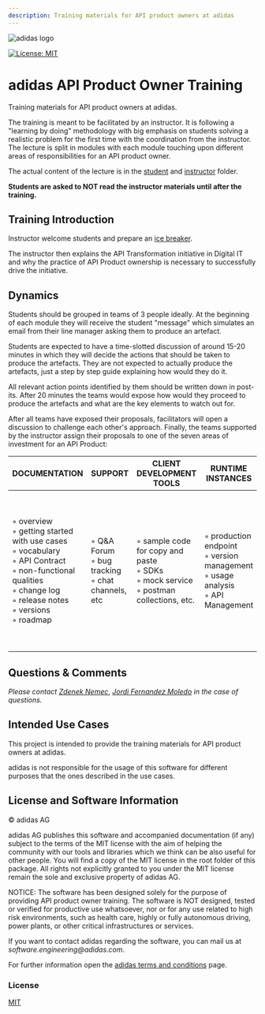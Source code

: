 ```yaml
---
description: Training materials for API product owners at adidas
---
```


![adidas logo](https://adidas-group.gitbooks.io/api-guidelines/content/assets/adidas-logo.svg)

[![License: MIT](https://img.shields.io/badge/License-MIT-yellow.svg)](https://opensource.org/licenses/MIT)

# adidas API Product Owner Training

Training materials for API product owners at adidas.

The training is meant to be facilitated by an instructor. It is following a "learning by doing" methodology with big emphasis on students solving a realistic problem for the first time with the coordination from the instructor. The lecture is split in modules with each module touching upon different areas of responsibilities for an API product owner.

The actual content of the lecture is in the [student](/student) and [instructor](/instructor) folder. 

**Students are asked to NOT read the instructor materials until after the training.**


## Training Introduction

Instructor welcome students and prepare an [ice breaker](https://www.snacknation.com/blog/boost-productivity-meetings-icebreakers-games).

The instructor then explains the API Transformation initiative in Digital IT and why the practice of API Product ownership is necessary to successfully drive the initiative.

## Dynamics

Students should be grouped in teams of 3 people ideally. At the beginning of each module they will receive the student "message" which simulates an email from their line manager asking them to produce an artefact.

Students are expected to have a time-slotted discussion of around 15-20 minutes in which they will decide the actions that should be taken to produce the artefacts. They are not expected to actually produce the artefacts, just a step by step guide explaining how would they do it.

All relevant action points identified by them should be written down in post-its. After 20 minutes the teams would expose how would they proceed to produce the artefacts and what are the key elements to watch out for.

After all teams have exposed their proposals, facilitators will open a discussion to challenge each other's approach. Finally, the teams supported by the instructor assign their proposals to one of the seven areas of investment for an API Product:

| DOCUMENTATION                                                                                                                                                                 | SUPPORT                                               | CLIENT DEVELOPMENT TOOLS                                                                    | RUNTIME INSTANCES                                                                     | STRATEGY                                                                                                                                         | DESIGN                                                                                                                                                                             | REPORTING                                                                          |
|-------------------------------------------------------------------------------------------------------------------------------------------------------------------------------|-------------------------------------------------------|---------------------------------------------------------------------------------------------|---------------------------------------------------------------------------------------|--------------------------------------------------------------------------------------------------------------------------------------------------|------------------------------------------------------------------------------------------------------------------------------------------------------------------------------------|------------------------------------------------------------------------------------|
| ◦ overview<br>◦ getting started with use cases<br>◦ vocabulary <br>◦ API Contract<br>◦ non-functional qualities<br>◦ change log<br>◦ release notes<br>◦ versions<br>◦ roadmap | ◦ Q&A Forum<br>◦ bug tracking<br>◦ chat channels, etc | ◦ sample code for copy and paste<br>◦ SDKs<br>◦ mock service<br>◦ postman collections, etc. | ◦ production endpoint<br>◦ version management<br>◦ usage analysis<br>◦ API Management | ◦ vision <br>◦ roadmap<br>◦ go-live strategy<br>◦ user and stakeholder identification<br>◦ financials<br>◦ hypothesis driven product development | ◦ API lifecycle<br>◦ contract first<br>◦ relationships in the landscape<br>◦ requirements rationalisation<br>◦ architecture and style<br>◦ load/usage estimation<br>◦ evolvability | ◦ usage<br>◦ operations<br>◦ non-functional<br>◦ user satisfaction<br>◦ financials |


## Questions & Comments

_Please contact_ [_Zdenek Nemec_](mailto:Zdenek.Nemec@externals.adidas-group.com), [_Jordi Fernandez Moledo_](mailto:jordi.fernandez.moledo@adidas.com) _in the case of questions._

## Intended Use Cases

This project is intended to provide the training materials for API product owners at adidas.

adidas is not responsible for the usage of this software for different purposes that the ones described in the use cases.

## License and Software Information

© adidas AG

adidas AG publishes this software and accompanied documentation \(if any\) subject to the terms of the MIT license with the aim of helping the community with our tools and libraries which we think can be also useful for other people. You will find a copy of the MIT license in the root folder of this package. All rights not explicitly granted to you under the MIT license remain the sole and exclusive property of adidas AG.

NOTICE: The software has been designed solely for the purpose of providing API product owner training. The software is NOT designed, tested or verified for productive use whatsoever, nor or for any use related to high risk environments, such as health care, highly or fully autonomous driving, power plants, or other critical infrastructures or services.

If you want to contact adidas regarding the software, you can mail us at _software.engineering@adidas.com_.

For further information open the [adidas terms and conditions](https://github.com/adidas/adidas-contribution-guidelines/wiki/Terms-and-conditions) page.

### License

[MIT](LICENSE)
